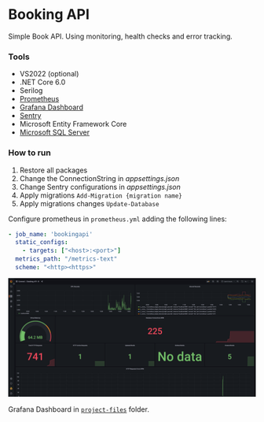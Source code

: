 # Booking API

Simple Book API. Using monitoring, health checks and error tracking.

<h3>Tools</h3>
<ul>
    <li>VS2022 (optional)</li>
    <li>.NET Core 6.0</li>
    <li>Serilog</li>
    <liSwagger UI</li>
    <li><a href="https://prometheus.io/" target="_blank">Prometheus</a></li>
    <li><a href="https://grafana.com/" target="_blank">Grafana Dashboard</a></li>
    <li><a href="https://sentry.io/" target="_blank">Sentry</a></li>
    <li>Microsoft Entity Framework Core</li>
    <li><a href="https://www.microsoft.com/en-us/sql-server/sql-server-2019" target="_blank">Microsoft SQL Server</a></li>
</ul>

<h3>How to run</h3>
<ol>
    <li>Restore all packages</li>
    <li>Change the ConnectionString in <i>appsettings.json</i></li>
    <li>Change Sentry configurations in <i>appsettings.json</i></li>
    <li>Apply migrations <code>Add-Migration {migration name}</code></li>
    <li>Apply migrations changes <code>Update-Database</code></li>
</ol>

Configure prometheus in <code>prometheus.yml</code> adding the following lines:

```yml
- job_name: 'bookingapi' 
  static_configs: 
    - targets: ["<host>:<port>"] 
  metrics_path: "/metrics-text" 
  scheme: "<http><https>"
  ```

![Grafana Dashboard Image](https://github.com/JMatoso/Booking/blob/30309a820b193fad06d0e51900531bd7e476b161/project-files/dashboard-print.png?raw=true)

Grafana Dashboard in <a href="https://github.com/JMatoso/Booking/blob/8b57188b40c8a1dbde3c9fff77ef3c1a78d0701e/project-files/booking-dashboard.json"><code>project-files</code></a> folder.
